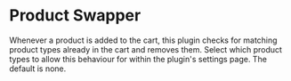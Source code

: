 # Product Swapper
Whenever a product is added to the cart, this plugin checks for matching product types already in the cart and removes them. Select which product types to allow this behaviour for within the plugin's settings page. The default is none.

